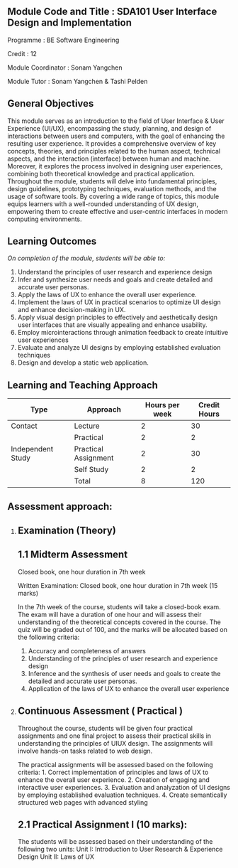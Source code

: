Module Code and Title	:	SDA101 User Interface Design and Implementation
--
Programme			:	BE Software Engineering

Credit				:	12

Module Coordinator		:	Sonam Yangchen

Module Tutor			:	Sonam Yangchen & Tashi Pelden


General Objectives 
--
This module serves as an introduction to the field of User Interface & User Experience (UI/UX), encompassing the study, planning, and design of interactions between users and computers, with the goal of enhancing the resulting user experience. It provides a comprehensive overview of key concepts, theories, and principles related to the human aspect, technical aspects, and the interaction (interface) between human and machine. Moreover, it explores the process involved in designing user experiences, combining both theoretical knowledge and practical application. Throughout the module, students will delve into fundamental principles, design guidelines, prototyping techniques, evaluation methods, and the usage of software tools. By covering a wide range of topics, this module equips learners with a well-rounded understanding of UX design, empowering them to create effective and user-centric interfaces in modern computing environments.

Learning Outcomes
--
_On completion of the module, students will be able to:_
1. Understand the principles of user research and experience design
2. Infer and synthesize user needs and goals and create detailed and accurate user personas.
3. Apply the laws of UX to enhance the overall user experience.
4. Implement the laws of UX in practical scenarios to optimize UI design and enhance decision-making in UX.
5. Apply visual design principles to effectively and aesthetically design user interfaces that are visually appealing and enhance usability.
6. Employ microinteractions through animation feedback to create intuitive user experiences 
7. Evaluate and analyze UI designs by employing established evaluation techniques
8. Design and develop a static web application.

Learning and Teaching Approach
--
| Type | Approach | Hours per week | Credit Hours |
|------|----------|----------------|--------------|
| Contact | Lecture | 2 | 30 |
|         | Practical | 2 | 2 | 30 |
| Independent Study | Practical Assignment | 2 | 30 |
|         | Self Study | 2 | 2 | 30 |
|         | Total | 8 | 120 |

Assessment approach:
--
1. Examination (Theory)
   --
   1.1 Midterm Assessment
   --

    Closed book, one hour duration in 7th  week
    
    Written Examination: Closed book, one hour duration in 7th week (15 marks)
    
    In the 7th week of the course, students will take a closed-book exam. The exam will have a      duration of one hour and will assess their understanding of the theoretical concepts            covered in the course. The quiz will be graded out of 100, and the marks will be allocated      based on the following criteria:
    
    1. Accuracy and completeness of answers
    2. Understanding of  the principles of user research and experience design
    3. Inference and the synthesis of  user needs and goals to create the  detailed and                accurate user personas.
    4. Application of  the laws of UX to enhance the overall user experience
  
2. Continuous Assessment ( Practical )
    --
      Throughout the course, students will be given four practical assignments and one final          project to assess their practical skills in understanding the principles of UIUX design.        The assignments will involve hands-on tasks related to web design.
      
      The practical assignments will be assessed based on the following criteria:
        1. Correct implementation of principles and laws of UX to enhance the overall user                 experience.
        2. Creation of engaging and interactive user experiences. 
        3. Evaluation and analyzation of UI designs by employing established evaluation                    techniques.
         4. Create semantically structured web pages with advanced styling

   2.1 Practical Assignment I (10 marks):
   -- 
      The students will be assessed based on their understanding of the following two units:
      Unit I: Introduction to User Research & Experience Design
      Unit II: Laws of UX


    







